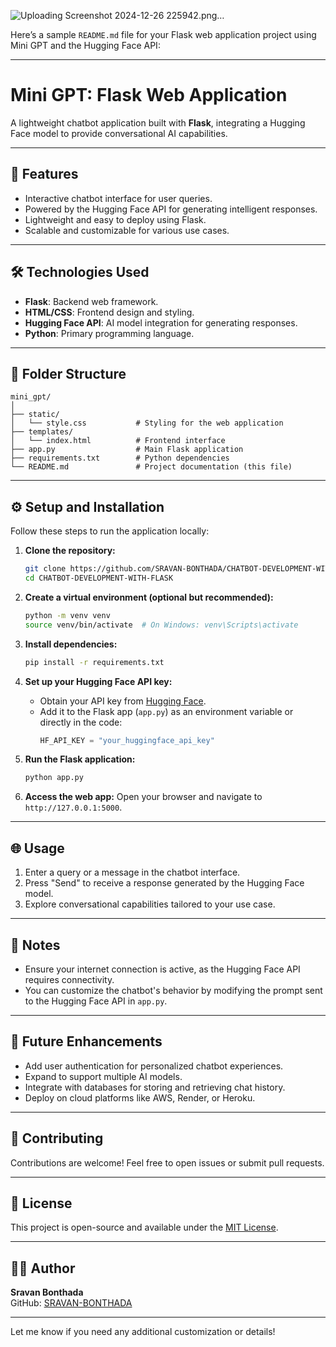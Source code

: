 ![Uploading Screenshot 2024-12-26 225942.png…]()

Here’s a sample `README.md` file for your Flask web application project using Mini GPT and the Hugging Face API:

---

# Mini GPT: Flask Web Application

A lightweight chatbot application built with **Flask**, integrating a Hugging Face model to provide conversational AI capabilities.

---

## 🚀 Features

- Interactive chatbot interface for user queries.
- Powered by the Hugging Face API for generating intelligent responses.
- Lightweight and easy to deploy using Flask.
- Scalable and customizable for various use cases.

---

## 🛠️ Technologies Used

- **Flask**: Backend web framework.
- **HTML/CSS**: Frontend design and styling.
- **Hugging Face API**: AI model integration for generating responses.
- **Python**: Primary programming language.

---

## 📁 Folder Structure

```plaintext
mini_gpt/
│
├── static/
│   └── style.css           # Styling for the web application
├── templates/
│   └── index.html          # Frontend interface
├── app.py                  # Main Flask application
├── requirements.txt        # Python dependencies
└── README.md               # Project documentation (this file)
```

---

## ⚙️ Setup and Installation

Follow these steps to run the application locally:

1. **Clone the repository:**
   ```bash
   git clone https://github.com/SRAVAN-BONTHADA/CHATBOT-DEVELOPMENT-WITH-FLASK.git
   cd CHATBOT-DEVELOPMENT-WITH-FLASK
   ```

2. **Create a virtual environment (optional but recommended):**
   ```bash
   python -m venv venv
   source venv/bin/activate  # On Windows: venv\Scripts\activate
   ```

3. **Install dependencies:**
   ```bash
   pip install -r requirements.txt
   ```

4. **Set up your Hugging Face API key:**
   - Obtain your API key from [Hugging Face](https://huggingface.co/settings/tokens).
   - Add it to the Flask app (`app.py`) as an environment variable or directly in the code:
     ```python
     HF_API_KEY = "your_huggingface_api_key"
     ```

5. **Run the Flask application:**
   ```bash
   python app.py
   ```

6. **Access the web app:**
   Open your browser and navigate to `http://127.0.0.1:5000`.

---

## 🌐 Usage

1. Enter a query or a message in the chatbot interface.
2. Press "Send" to receive a response generated by the Hugging Face model.
3. Explore conversational capabilities tailored to your use case.

---

## 📝 Notes

- Ensure your internet connection is active, as the Hugging Face API requires connectivity.
- You can customize the chatbot's behavior by modifying the prompt sent to the Hugging Face API in `app.py`.

---

## 🎯 Future Enhancements

- Add user authentication for personalized chatbot experiences.
- Expand to support multiple AI models.
- Integrate with databases for storing and retrieving chat history.
- Deploy on cloud platforms like AWS, Render, or Heroku.

---

## 🤝 Contributing

Contributions are welcome! Feel free to open issues or submit pull requests.

---

## 📜 License

This project is open-source and available under the [MIT License](LICENSE).

---

## 👨‍💻 Author

**Sravan Bonthada**  
GitHub: [SRAVAN-BONTHADA](https://github.com/SRAVAN-BONTHADA)

---

Let me know if you need any additional customization or details!
